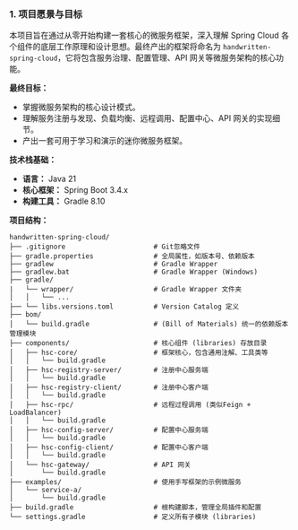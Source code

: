 ### 1. 项目愿景与目标

本项目旨在通过从零开始构建一套核心的微服务框架，深入理解 Spring Cloud 各个组件的底层工作原理和设计思想。最终产出的框架将命名为 `handwritten-spring-cloud`，它将包含服务治理、配置管理、API 网关等微服务架构的核心功能。

**最终目标：**
* 掌握微服务架构的核心设计模式。
* 理解服务注册与发现、负载均衡、远程调用、配置中心、API 网关的实现细节。
* 产出一套可用于学习和演示的迷你微服务框架。

**技术栈基础：**
* **语言：** Java 21
* **核心框架：** Spring Boot 3.4.x
* **构建工具：** Gradle 8.10

**项目结构：**
```
handwritten-spring-cloud/
├── .gitignore                      # Git忽略文件
├── gradle.properties               # 全局属性，如版本号、依赖版本
├── gradlew                         # Gradle Wrapper
├── gradlew.bat                     # Gradle Wrapper (Windows)
├── gradle/                  
|   └── wrapper/                    # Gradle Wrapper 文件夹
│   │   └── ...
├── └── libs.versions.toml          # Version Catalog 定义
├── bom/
│   └── build.gradle                # (Bill of Materials) 统一的依赖版本管理模块
├── components/                     # 核心组件 (libraries) 存放目录
│   ├── hsc-core/                   # 框架核心，包含通用注解、工具类等
│   │   └── build.gradle            
│   ├── hsc-registry-server/        # 注册中心服务端
│   │   └── build.gradle            
│   ├── hsc-registry-client/        # 注册中心客户端
│   │   └── build.gradle            
│   ├── hsc-rpc/                    # 远程过程调用 (类似Feign + LoadBalancer)
│   │   └── build.gradle            
│   ├── hsc-config-server/          # 配置中心服务端
│   │   └── build.gradle            
│   ├── hsc-config-client/          # 配置中心客户端
│   │   └── build.gradle            
│   └── hsc-gateway/                # API 网关
│       └── build.gradle            
├── examples/                       # 使用手写框架的示例微服务
│   └── service-a/
│       └── build.gradle            
├── build.gradle                    # 根构建脚本，管理全局插件和配置
└── settings.gradle                 # 定义所有子模块 (libraries)
```